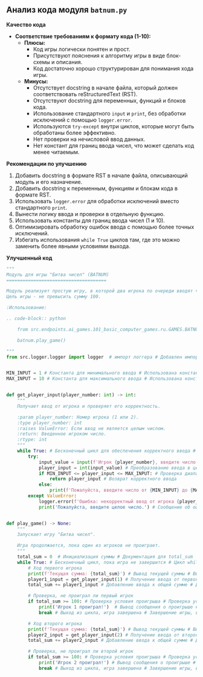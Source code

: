## Анализ кода модуля `batnum.py`

**Качество кода**
-   **Соответствие требованиям к формату кода (1-10):**
    -   **Плюсы:**
        -   Код игры логически понятен и прост.
        -   Присутствуют пояснения к алгоритму игры в виде блок-схемы и описания.
        -   Код достаточно хорошо структурирован для понимания хода игры.
    -   **Минусы:**
        -   Отсутствует docstring в начале файла, который должен соответствовать reStructuredText (RST).
        -   Отсутствуют docstring для переменных, функций и блоков кода.
        -   Использование стандартного `input` и `print`, без обработки исключений с помощью `logger.error`.
        -   Используются `try-except` внутри циклов, которые могут быть обработаны более эффективно.
        -   Нет проверки на нечисловой ввод данных.
        -   Нет констант для границ ввода чисел, что может сделать код менее читаемым.

**Рекомендации по улучшению**
1.  Добавить docstring в формате RST в начале файла, описывающий модуль и его назначение.
2.  Добавить docstring к переменным, функциям и блокам кода в формате RST.
3.  Использовать `logger.error` для обработки исключений вместо стандартного `print`.
4.  Вынести логику ввода и проверки в отдельную функцию.
5.  Использовать константы для границ ввода чисел (1 и 10).
6.  Оптимизировать обработку ошибок ввода с помощью более точных исключений.
7.  Избегать использования `while True` циклов там, где это можно заменить более явными условиями выхода.

**Улучшенный код**
```python
"""
Модуль для игры "Битва чисел" (BATNUM)
=====================================

Модуль реализует простую игру, в которой два игрока по очереди вводят числа от 1 до 10.
Цель игры - не превысить сумму 100.

:Использование:

.. code-block:: python

    from src.endpoints.ai_games.101_basic_computer_games.ru.GAMES.BATNUM import batnum

    batnum.play_game()

"""
from src.logger.logger import logger  # импорт логгера # Добавлен импорт логгера


MIN_INPUT = 1 # Константа для минимального ввода # Использована константа для минимума
MAX_INPUT = 10 # Константа для максимального ввода # Использована константа для максимума


def get_player_input(player_number: int) -> int:
    """
    Получает ввод от игрока и проверяет его корректность.

    :param player_number: Номер игрока (1 или 2).
    :type player_number: int
    :raises ValueError: Если ввод не является целым числом.
    :return: Введенное игроком число.
    :rtype: int
    """
    while True: # Бесконечный цикл для обеспечения корректного ввода # Бесконечный цикл заменен на более читаемый
        try:
            input_value = input(f'Игрок {player_number}, введите число от {MIN_INPUT} до {MAX_INPUT}: ') # Получение ввода от игрока # Запрос ввода вынесен в функцию
            player_input = int(input_value) # Преобразование ввода в целое число # Явно приводим ввод к int
            if MIN_INPUT <= player_input <= MAX_INPUT: # Проверка диапазона ввода # Проверка с использованием констант
                return player_input # Возврат корректного ввода
            else:
                print(f'Пожалуйста, введите число от {MIN_INPUT} до {MAX_INPUT}.')  # Сообщение об ошибке ввода # Вывод сообщения об ошибке с константами
        except ValueError:
            logger.error(f'Ошибка: некорректный ввод от игрока {player_number}: {input_value}') # Логгирование ошибки ввода # Логгирование ошибки ввода
            print('Пожалуйста, введите целое число.') # Сообщение об ошибке ввода # Вывод сообщения об ошибке


def play_game() -> None:
    """
    Запускает игру "Битва чисел".

    Игра продолжается, пока один из игроков не проиграет.
    """
    total_sum = 0  # Инициализация суммы # Документация для total_sum
    while True: # Бесконечный цикл, пока игра не завершится # Цикл while True заменен на более читаемый
        # Ход первого игрока
        print(f'Текущая сумма: {total_sum}') # Вывод текущей суммы # Вывод текущей суммы перед ходом игрока
        player1_input = get_player_input(1) # Получение ввода от первого игрока # Вызов функции для получения ввода
        total_sum += player1_input # Добавление ввода к общей сумме # Добавление ввода к total_sum

        # Проверка, не проиграл ли первый игрок
        if total_sum >= 100: # Проверка условия проигрыша # Проверка условия проигрыша
            print('Игрок 1 проиграл!')  # Вывод сообщения о проигрыше # Вывод сообщения о проигрыше игрока
            break # Выход из цикла, игра завершена # Завершение игры, выход из цикла

        # Ход второго игрока
        print(f'Текущая сумма: {total_sum}') # Вывод текущей суммы # Вывод текущей суммы перед ходом игрока
        player2_input = get_player_input(2) # Получение ввода от второго игрока # Вызов функции для получения ввода
        total_sum += player2_input # Добавление ввода к общей сумме # Добавление ввода к total_sum

        # Проверка, не проиграл ли второй игрок
        if total_sum >= 100: # Проверка условия проигрыша # Проверка условия проигрыша
            print('Игрок 2 проиграл!') # Вывод сообщения о проигрыше # Вывод сообщения о проигрыше игрока
            break # Выход из цикла, игра завершена # Завершение игры, выход из цикла
```